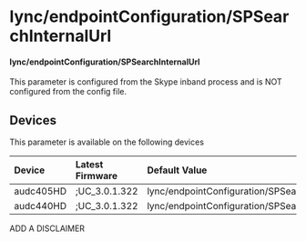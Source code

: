 ﻿---
description: lync/endpointConfiguration/SPSearchInternalUrl
search:
    keywords: ['lync','endpointConfiguration','SPSearchInternalUrl']
---

# lync/endpointConfiguration/SPSearchInternalUrl

#### lync/endpointConfiguration/SPSearchInternalUrl

This parameter is configured from the Skype inband process and is NOT configured from the config file.



## Devices
This parameter is available on the following devices

| Device | Latest Firmware | Default Value |
|:---|:---|:---|
| audc405HD | ;UC_3.0.1.322 | lync/endpointConfiguration/SPSearchInternalUrl= 
| audc440HD | ;UC_3.0.1.322 | lync/endpointConfiguration/SPSearchInternalUrl= 

ADD A DISCLAIMER
